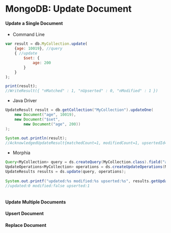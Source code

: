 # MongoDB: Update Document

#### Update a Single Document
- Command Line
```javascript
var result = db.MyCollection.update(
	{age: 10019}, //query
	{ //update
		$set: {
			age: 200
		}
	}
);

print(result); 
//WriteResult({ "nMatched" : 1, "nUpserted" : 0, "nModified" : 1 })
```
- Java Driver
```java
UpdateResult result = db.getCollection("MyCollection").updateOne(
	new Document("age", 10019), 
	new Document("$set", 
		new Document("age", 200))
);
		
System.out.println(result); 
//AcknowledgedUpdateResult{matchedCount=1, modifiedCount=1, upsertedId=null}
```
- Morphia
```java
Query<MyCollection> query = ds.createQuery(MyCollection.class).field("age").equal(10019);
UpdateOperations<MyCollection> operations = ds.createUpdateOperations(MyCollection.class).set("age", 200);
UpdateResults results = ds.update(query, operations);
		
System.out.printf("updated:%s modified:%s upserted:%s", results.getUpdatedCount(), results.getUpdatedExisting(), results.getInsertedCount()); 
//updated:0 modified:false upserted:1
		
```

#### Update Multiple Documents

#### Upsert Document

#### Replace Document
